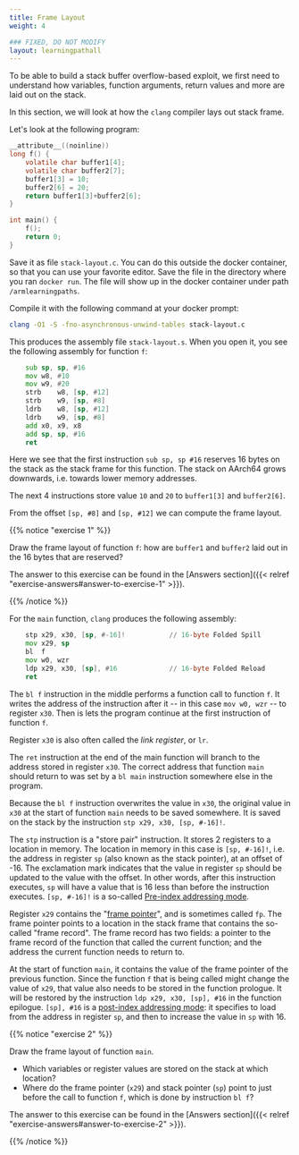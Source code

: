 ```yaml
---
title: Frame Layout
weight: 4

### FIXED, DO NOT MODIFY
layout: learningpathall
---
```


To be able to build a stack buffer overflow-based exploit, we first need to
understand how variables, function arguments, return values and more are laid
out on the stack.

In this section, we will look at how the `clang` compiler lays out stack frame.

Let's look at the following program:

```C
__attribute__((noinline))
long f() {
    volatile char buffer1[4];
    volatile char buffer2[7];
    buffer1[3] = 10;
    buffer2[6] = 20;
    return buffer1[3]+buffer2[6];
}

int main() {
    f();
    return 0;
}
```

Save it as file `stack-layout.c`. You can do this outside the docker container,
so that you can use your favorite editor. Save the file in the directory where
you ran `docker run`. The file will show up in the docker container under path
`/armlearningpaths`.

Compile it with the following command at your docker prompt:

```bash { command_line="root@7a8fb34f810e:/armlearningpaths|2-3" }
clang -O1 -S -fno-asynchronous-unwind-tables stack-layout.c
```

This produces the assembly file `stack-layout.s`. When you open it, you see the
following assembly for function `f`:

```asm
	sub	sp, sp, #16
	mov	w8, #10
	mov	w9, #20
	strb	w8, [sp, #12]
	strb	w9, [sp, #8]
	ldrb	w8, [sp, #12]
	ldrb	w9, [sp, #8]
	add	x0, x9, x8
	add	sp, sp, #16
	ret
```

Here we see that the first instruction `sub sp, sp #16` reserves 16 bytes on the
stack as the stack frame for this function. The stack on AArch64 grows
downwards, i.e. towards lower memory addresses.

The next 4 instructions store value `10` and `20` to `buffer1[3]` and
`buffer2[6]`.

From the offset `[sp, #8]` and `[sp, #12]` we can compute the frame layout.

{{% notice "exercise 1" %}}

Draw the frame layout of function `f`: how are `buffer1` and `buffer2` laid out
in the 16 bytes that are reserved?

The answer to this exercise can be found in the [Answers section]({{< relref
"exercise-answers#answer-to-exercise-1" >}}).

{{% /notice %}}

For the `main` function, `clang` produces the following assembly:

```asm
	stp	x29, x30, [sp, #-16]!           // 16-byte Folded Spill
	mov	x29, sp
	bl	f
	mov	w0, wzr
	ldp	x29, x30, [sp], #16             // 16-byte Folded Reload
	ret
```

The `bl f` instruction in the middle performs a function call to function `f`.
It writes the address of the instruction after it -- in this case `mov w0, wzr`
-- to register `x30`. Then is lets the program continue at the first instruction
of function `f`.

Register `x30` is also often called the _link register_, or `lr`.

The `ret` instruction at the end of the main function will branch to the address
stored in register `x30`. The correct address that function `main` should return
to was set by a `bl main` instruction somewhere else in the program.

Because the `bl f` instruction overwrites the value in `x30`, the original value
in `x30` at the start of function `main` needs to be saved somewhere. It is
saved on the stack by the instruction `stp x29, x30, [sp, #-16]!`.

The `stp` instruction is a "store pair" instruction. It stores 2 registers to a
location in memory. The location in memory in this case is `[sp, #-16]!`, i.e.
the address in register `sp` (also known as the stack pointer), at an offset of
-16. The exclamation mark indicates that the value in register `sp` should be
updated to the value with the offset. In other words, after this instruction
executes, `sp` will have a value that is 16 less than before the instruction
executes. `[sp, #-16]!` is a so-called
[Pre-index addressing mode](https://developer.arm.com/documentation/102374/0101/Loads-and-stores---addressing).
  
Register `x29` contains the
"[frame pointer](https://github.com/ARM-software/abi-aa/blob/main/aapcs64/aapcs64.rst#the-frame-pointer)",
and is sometimes called `fp`. The frame pointer points to a location in the
stack frame that contains the so-called "frame record". The frame record has two
fields: a pointer to the frame record of the function that called the current
function; and the address the current function needs to return to.

At the start of function `main`, it contains the value of the frame pointer of
the previous function. Since the function `f` that is being called might change
the value of `x29`, that value also needs to be stored in the function prologue.
It will be restored by the instruction `ldp x29, x30, [sp], #16` in the function
epilogue. `[sp], #16` is a
[post-index addressing mode](https://developer.arm.com/documentation/102374/0101/Loads-and-stores---addressing):
it specifies to load from the address in register `sp`, and then to increase the
value in `sp` with 16.

{{% notice "exercise 2" %}}

Draw the frame layout of function `main`.

* Which variables or register values are stored on the stack at which location?
* Where do the frame pointer (`x29`) and stack pointer (`sp`) point to just
  before the call to function `f`, which is done by instruction `bl f`?

The answer to this exercise can be found in the [Answers section]({{< relref
"exercise-answers#answer-to-exercise-2" >}}).

{{% /notice %}}